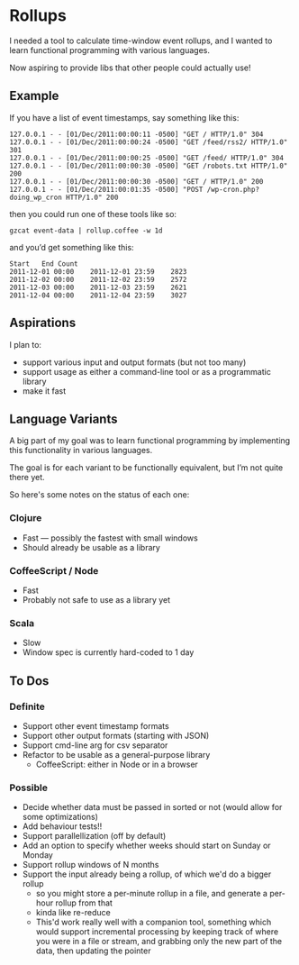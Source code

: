 # Rollups

I needed a tool to calculate time-window event rollups, and I wanted to learn functional programming with various languages.

Now aspiring to provide libs that other people could actually use!

## Example

If you have a list of event timestamps, say something like this:

    127.0.0.1 - - [01/Dec/2011:00:00:11 -0500] "GET / HTTP/1.0" 304 
    127.0.0.1 - - [01/Dec/2011:00:00:24 -0500] "GET /feed/rss2/ HTTP/1.0" 301 
    127.0.0.1 - - [01/Dec/2011:00:00:25 -0500] "GET /feed/ HTTP/1.0" 304 
    127.0.0.1 - - [01/Dec/2011:00:00:30 -0500] "GET /robots.txt HTTP/1.0" 200 
    127.0.0.1 - - [01/Dec/2011:00:00:30 -0500] "GET / HTTP/1.0" 200 
    127.0.0.1 - - [01/Dec/2011:00:01:35 -0500] "POST /wp-cron.php?doing_wp_cron HTTP/1.0" 200 

then you could run one of these tools like so:

    gzcat event-data | rollup.coffee -w 1d
    
and you’d get something like this:

    Start	End	Count
    2011-12-01 00:00	2011-12-01 23:59	2823
    2011-12-02 00:00	2011-12-02 23:59	2572
    2011-12-03 00:00	2011-12-03 23:59	2621
    2011-12-04 00:00	2011-12-04 23:59	3027

    
## Aspirations
I plan to:

* support various input and output formats (but not too many)
* support usage as either a command-line tool or as a programmatic library
* make it fast


## Language Variants

A big part of my goal was to learn functional programming by implementing this functionality in various languages.

The goal is for each variant to be functionally equivalent, but I’m not quite there yet.

So here's some notes on the status of each one:

### Clojure
* Fast — possibly the fastest with small windows
* Should already be usable as a library

### CoffeeScript / Node
* Fast
* Probably not safe to use as a library yet

### Scala
* Slow
* Window spec is currently hard-coded to 1 day


## To Dos

### Definite
* Support other event timestamp formats
* Support other output formats (starting with JSON)
* Support cmd-line arg for csv separator
* Refactor to be usable as a general-purpose library
  * CoffeeScript: either in Node or in a browser


### Possible
* Decide whether data must be passed in sorted or not (would allow for some optimizations)
* Add behaviour tests!!
* Support parallellization (off by default)
* Add an option to specify whether weeks should start on Sunday or Monday
* Support rollup windows of N months
* Support the input already being a rollup, of which we'd do a bigger rollup
  * so you might store a per-minute rollup in a file, and generate a per-hour rollup from that
  * kinda like re-reduce
  * This'd work really well with a companion tool, something which would support incremental processing by keeping track of where you were in a file or stream, and grabbing only the new part of the data, then updating the pointer
